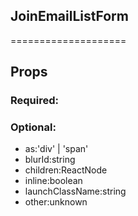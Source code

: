 
## JoinEmailListForm
====================
## Props


### Required:

### Optional:
 - as:'div' | 'span'
 - blurId:string
 - children:ReactNode
 - inline:boolean
 - launchClassName:string
 - other:unknown